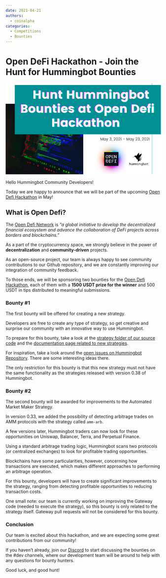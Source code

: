 ```yaml
---
date: 2021-04-21
authors:
  - coinalpha
categories:
  - Competitions
  - Bounties
---
```



# Open DeFi Hackathon - Join the Hunt for Hummingbot Bounties

![cover](cover.png)

Hello Hummingbot Community Developers!

Today we are happy to announce that we will be part of the upcoming [Open Defi Hackathon](https://gitcoin.co/hackathon/open-defi/onboard) in May!


## What is Open Defi?

The [Open Defi Network](https://opendefi.network/) is _“a global initiative to develop the decentralized financial ecosystem and advance the collaboration of DeFi projects across borders and blockchains.”_

As a part of the cryptocurrency space, we strongly believe in the power of **decentralization** and **community-driven** projects. 

<!-- more -->

As an open-source project, our team is always happy to see community contributions to our Github repository, and we are constantly improving our integration of community feedback.

To those ends, we will be sponsoring two bounties for the [Open Defi Hackathon](https://gitcoin.co/hackathon/open-defi/onboard), each of them with a **1500 USDT prize for the winner** and 500 USDT in tips distributed to meaningful submissions.


### Bounty #1

The first bounty will be offered for creating a new strategy.

Developers are free to create any type of strategy, so get creative and surprise our community with an innovative way to use Hummingbot.

To prepare for this bounty, take a look at the [strategy folder of our source code](https://github.com/hummingbot/hummingbot/tree/master/hummingbot/strategy) and the [documentation page related to new strategies](../../../strategies/index.md).

For inspiration, take a look around the [open issues on Hummingbot Repository](https://github.com/hummingbot/hummingbot/issues). There are some interesting ideas there.

The only restriction for this bounty is that this new strategy must not have the same functionality as the strategies released with version 0.38 of Hummingbot.


### Bounty #2

The second bounty will be awarded for improvements to the Automated Market Maker Strategy.

In version 0.33, we added the possibility of detecting arbitrage trades on AMM protocols with the strategy called `amm-arb`.

A few versions later, Hummingbot traders can now look for these opportunities on Uniswap, Balancer, Terra, and Perpetual Finance.

Using a standard arbitrage trading logic,  Hummingbot scans two protocols (or centralized exchanges) to look for profitable trading opportunities.

Blockchains have some particularities, however, concerning how transactions are executed, which makes different approaches to performing an arbitrage operation.

For this bounty, developers will have to create significant improvements to the strategy, ranging from detecting profitable opportunities to reducing transaction costs.

One small note: our team is currently working on improving the Gateway code (needed to execute the strategy), so this bounty is only related to the strategy itself. Gateway pull requests will not be considered for this bounty.


### Conclusion

Our team is excited about this hackathon, and we are expecting some great contributions from our community!

If you haven’t already, join our [Discord](https://discord.hummingbot.io/) to start discussing the bounties on the #dev channels, where our development team will be around to help with any questions for bounty hunters.

Good luck, and good hunt!
